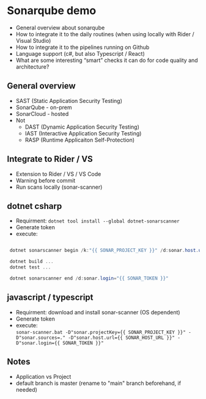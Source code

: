 # Sonarqube demo

- General overview about sonarqube
- How to integrate it to the daily routines (when using locally with Rider / Visual Studio)
- How to integrate it to the pipelines running on Github
- Language support (c#, but also Typescript / React)
- What are some interesting “smart” checks it can do for code quality and architecture?

## General overview

- SAST (Static Application Security Testing)
- SonarQube - on-prem
- SonarCloud - hosted
- Not
  - DAST (Dynamic Application Security Testing)
  - IAST (Interactive Application Security Testing)
  - RASP (Runtime Applicaiton Self-Protection)

## Integrate to Rider / VS

- Extension to Rider / VS / VS Code
- Warning before commit
- Run scans locally (sonar-scanner)

## dotnet csharp

- Requirment: `dotnet tool install --global dotnet-sonarscanner`
- Generate token
- execute:

```cs

 dotnet sonarscanner begin /k:"{{ SONAR_PROJECT_KEY }}" /d:sonar.host.url="{{ SONAR_HOST_URL }}"  /d:sonar.login="{{ SONAR_TOKEN }}"

 dotnet build ...
 dotnet test ...

 dotnet sonarscanner end /d:sonar.login="{{ SONAR_TOKEN }}"

```

## javascript / typescript

- Requirment: download and install sonar-scanner (OS dependent)
- Generate token
- execute:  
  `sonar-scanner.bat -D"sonar.projectKey={{ SONAR_PROJECT_KEY }}" -D"sonar.sources=." -D"sonar.host.url={{ SONAR_HOST_URL }}" -D"sonar.login={{ SONAR_TOKEN }}"`

## Notes

- Application vs Project
- default branch is master (rename to "main" branch beforehand, if needed)
